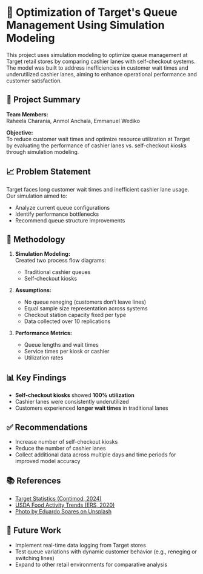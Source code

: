 # 🛒 Optimization of Target's Queue Management Using Simulation Modeling

This project uses simulation modeling to optimize queue management at Target retail stores by comparing cashier lanes with self-checkout systems. The model was built to address inefficiencies in customer wait times and underutilized cashier lanes, aiming to enhance operational performance and customer satisfaction.

## 📌 Project Summary

**Team Members:**  
Raheela Charania, Anmol Anchala, Emmanuel Wediko

**Objective:**  
To reduce customer wait times and optimize resource utilization at Target by evaluating the performance of cashier lanes vs. self-checkout kiosks through simulation modeling.

## 📈 Problem Statement

Target faces long customer wait times and inefficient cashier lane usage. Our simulation aimed to:
- Analyze current queue configurations
- Identify performance bottlenecks
- Recommend queue structure improvements

## 🔧 Methodology

1. **Simulation Modeling:**  
   Created two process flow diagrams:
   - Traditional cashier queues
   - Self-checkout kiosks

2. **Assumptions:**
   - No queue reneging (customers don’t leave lines)
   - Equal sample size representation across systems
   - Checkout station capacity fixed per type
   - Data collected over 10 replications

3. **Performance Metrics:**
   - Queue lengths and wait times
   - Service times per kiosk or cashier
   - Utilization rates

## 📊 Key Findings

- **Self-checkout kiosks** showed **100% utilization**
- Cashier lanes were consistently underutilized
- Customers experienced **longer wait times** in traditional lanes

## ✅ Recommendations

- Increase number of self-checkout kiosks
- Reduce the number of cashier lanes
- Collect additional data across multiple days and time periods for improved model accuracy

## 📚 References

- [Target Statistics (Contimod, 2024)](https://www.contimod.com/target-statistics)
- [USDA Food Activity Trends (ERS, 2020)](https://www.ers.usda.gov/amber-waves/2020/april/more-americans-spend-more-time-in-food-related-activities-than-a-decade-ago/)
- [Photo by Eduardo Soares on Unsplash](https://unsplash.com/photos/blue-shopping-cart-on-street-during-daytime-QsYXYSwV3NU)

## 🧠 Future Work

- Implement real-time data logging from Target stores
- Test queue variations with dynamic customer behavior (e.g., reneging or switching lines)
- Expand to other retail environments for comparative analysis